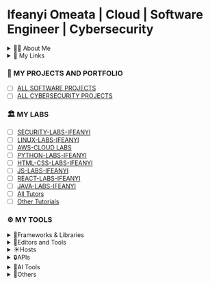 # Ifeanyi Omeata | Cloud | Software Engineer | Cybersecurity

<details>
  <summary>🧑‍💻 About Me</summary>

🔆Hi, I'm Ifeanyi, a dynamic and solutions-driven Software Engineer, AI Cloud Engineer and Cybersecurity Analyst and Enthusiast. I'm passionate about building and deploying applications in the Cloud, securing cloud environments, protecting networks, applications and systems, and ensuring compliance with industry standards.

📌Cloud Software Engineering

- [ ] ⚡Designed and built scalable web applications using Javascript, React, Typescript, Node, Next.js, Python, Django, Flask, AWS and REST APIs, ensuring high performance and security.
- [ ] ⚡Built dynamic, user-centric interfaces with Figma, React and React Native, improving user experience across platforms.
- [ ] ⚡Developed and maintained secure APIs with Django Rest Framework (DRF), Node.js, and Next.js.

📌Cybersecurity & SOC Experience

- [ ] ⚡Conducted threat detection and incident response using Splunk and network monitoring tools.
- [ ] ⚡Performed penetration testing with Nmap, Nessus, and Metasploit to assess system vulnerabilities.
- [ ] ⚡Ensured compliance with NIST, MITRE ATT&CK, ISO 27001, and PCI-DSS frameworks.
- [ ] ⚡Investigated digital evidence using forensic tools to identify security breaches.
- [ ] ⚡Applied GRC principles to align security policies with organizational goals and maintain compliance.

🛠️ Skills & Tools

- [ ] ✅Software Development: Javascript, React, Typescript, Node, Next.js, Python, Django, Flask, AWS, Azure.
- [ ] ✅Cybersecurity: Threat Detection, Incident Response, Penetration Testing, SIEM (Splunk), Network Security
- [ ] ✅GRC & Compliance: NIST, MITRE ATT&CK, ISO 27001, PCI-DSS, PIPEDA, PHIPA, HIPAA
- [ ] ✅Business Analysis: BRD, UAT, JAD Sessions, Process Modeling, Gap Analysis
- [ ] ✅Customer Support: Zendesk, CRM Platforms, Ticketing Systems

</details>

<details>
  <summary>🚀 My Links</summary>

- [ ] [https://ifeanyiomeata.com/](https://ifeanyiomeata.com/)
- [ ] [https://www.linkedin.com/in/omeatai/](https://www.linkedin.com/in/omeatai/)

</details>

### 💼 MY PROJECTS AND PORTFOLIO

- [ ] [ALL SOFTWARE PROJECTS](https://github.com/omeatai/SOFTWARE-PROJECTS)
- [ ] [ALL CYBERSECURITY PROJECTS](https://docs.google.com/document/d/1U1xe2pl0LvR-GBGsy2m3pMkDmZ624lxpGtCyh8jFkmA/edit?usp=sharing)

### 🏛️ MY LABS

- [ ] [SECURITY-LABS-IFEANYI](https://github.com/omeatai/SECURITY-LABS-IFEANYI)
- [ ] [LINUX-LABS-IFEANYI](https://github.com/omeatai/LINUX-LABS-IFEANYI)
- [ ] [AWS-CLOUD LABS](https://github.com/omeatai/AWS-LABS-IFEANYI)
- [ ] [PYTHON-LABS-IFEANYI](https://github.com/omeatai/PYTHON-LABS-IFEANYI/blob/main/README.md)
- [ ] [HTML-CSS-LABS-IFEANYI](https://github.com/omeatai/HTML-CSS-LABS-IFEANYI/blob/main/README.md)
- [ ] [JS-LABS-IFEANYI](https://github.com/omeatai/JS-LABS-IFEANYI/blob/main/README.md)
- [ ] [REACT-LABS-IFEANYI](https://github.com/omeatai/REACT-LABS-IFEANYI/blob/main/README.md)
- [ ] [JAVA-LABS-IFEANYI](https://github.com/omeatai/JAVA-LABS-IFEANYI/blob/main/README.md)
- [ ] [All Tutors](https://github.com/omeatai/Personal/blob/main/Tutorials/tutors.md)
- [ ] [Other Tutorials](https://github.com/omeatai/Personal/blob/main/Tutorials/others.md)

### ⚙️ MY TOOLS

<details>
  <summary>🏀Frameworks & Libraries</summary>

- [ ] [REACT](https://react.dev/learn)
- [ ] [NEXTJS](https://nextjs.org/docs)
- [ ] [EXPRESS](https://expressjs.com/en/starter/installing.html)
- [ ] [DJANGO](https://www.djangoproject.com/)
- [ ] [DJANGO REST FRAMEWORK](https://www.django-rest-framework.org/)
- [ ] [DJANGO REST FRAMEWORK API](https://www.django-rest-framework.org/api-guide/)
- [ ] [DJANGO REST FRAMEWORK AUTH](https://www.django-rest-framework.org/api-guide/authentication/)
- [ ] [DJANGO REST FRAMEWORK PERMISSIONS](https://www.django-rest-framework.org/api-guide/permissions/)
- [ ] [DJANGO REST FRAMEWORK VIEWS](https://www.django-rest-framework.org/api-guide/viewsets/)
- [ ] [DJANGO CLASSES](https://ccbv.co.uk/)
- [ ] [LANGCHAIN](https://js.langchain.com/docs/integrations/vectorstores/)
- [ ] [LANGCHAIN-SUPABASE](https://js.langchain.com/docs/integrations/vectorstores/supabase)
- [ ] [W3SCHOOLS](https://www.w3schools.com/)
- [ ] [REACT BOOTSTRAP](https://react-bootstrap.github.io/getting-started/introduction/)
- [ ] [REACT STRAP](https://reactstrap.github.io/)
- [ ] [ANT DESIGN](https://ant.design/docs/react/introduce)
- [ ] [SHADCN](https://ui.shadcn.com/docs/installation)
- [ ] [MATERIAL UI](https://mui.com/material-ui/getting-started/installation/)
- [ ] [TAILWINDCSS](https://tailwindcss.com/docs/installation)
- [ ] [HEADLESS UI](https://headlessui.com/)
- [ ] [SEMANTIC UI](https://react.semantic-ui.com/usage)
- [ ] [SANITY.IO](https://www.sanity.io/docs/getting-started-with-sanity)
- [ ] [SANITY STUDIO](https://www.sanity.io/manage)
- [ ] [STRAPI](https://docs.strapi.io/dev-docs/intro)
- [ ] [STORYBOOK](https://storybook.js.org/docs/react/get-started/install/)
- [ ] [LODASH](https://lodash.com/docs/)
- [ ] [LOREM IPSUM](https://www.lipsum.com/)
- [ ] [VITE](https://vitejs.dev/)
- [ ] [PYTHON MODULE INDEX](https://docs.python.org/3/py-modindex.html)

</details>

<details>
  <summary>🔑Editors and Tools</summary>

- [ ] [REPLIT](https://replit.com/)
- [ ] [GLITCH](https://glitch.com/)
- [ ] [CODEPEN](https://codepen.io/)
- [ ] [CODESANDBOX](https://codesandbox.io/)
- [ ] [STACKBLITZ](https://stackblitz.com/)
- [ ] [PLAYCODE](https://playcode.io/)
- [ ] [STACKOVERFLOW](https://stackoverflow.com/)
- [ ] [DEV](https://dev.to/)
- [ ] [CONVERTCASE](https://convertcase.net/)
- [ ] [CANVA](https://www.canva.com/)
- [ ] [IPICCY](https://ipiccy.com/)
- [ ] [JSON VIEWER](https://codebeautify.org/jsonviewer)
- [ ] [JSON FORMATTER](https://jsonformatter.org/)
- [ ] [JSON EDITOR](https://jsoneditoronline.org/)
- [ ] [NotebookLM](https://notebooklm.google.com/)
- [ ] [Welcome to Compass](https://web.compass.lighthouselabs.ca/p/cyber/days/w04d3)
- [ ] [Huntr - Job Application Tracker & CRM](https://huntr.co/track/boards/670809c695f377004acaffe3/board)
- [ ] [SpiceWorks](https://on.spiceworks.com/tickets/open/1?sort=updated_at-desc)
- [ ] [ServiceNow - Now Learning](https://nowlearning.servicenow.com/lxp/en/pages/servicenow)
- [ ] [Haveibeenpwned: Check if your email has been compromised in a data breach](https://haveibeenpwned.com/)
- [ ] [Virus-Total Search](https://www.virustotal.com/gui/home/search)
- [ ] [VirusShare.com](https://virusshare.com/hashes)
- [ ] [Text to Visuals-Napkin AI](https://www.napkin.ai/)
- [ ] [PyPI · The Python Package Index](https://pypi.org/)

</details>

<details>
  <summary>☀️Hosts</summary>

- [ ] [VERCEL](https://vercel.com/dashboard)
- [ ] [NETLIFY](https://app.netlify.com/teams/omeatai/overview)
- [ ] [CPANEL](https://cpanel-p3.web-hosting.com/cpsess5287646472/frontend/jupiter/index.html?login=1&post_login=79973471504338)
- [ ] [NAMECHEAP](https://ap.www.namecheap.com/)
- [ ] [MONGODB ATLAS](https://cloud.mongodb.com/)
- [ ] [SUPABASE](https://supabase.com/dashboard/projects)
- [ ] [FIREBASE](https://firebase.google.com/)
- [ ] [IMGBB](https://anyi-o.imgbb.com/)

</details>

<details>
  <summary>🔒APIs</summary>

- [ ] [PUBLIC APIS 1](https://github.com/public-apis/public-apis#index)
- [ ] [PUBLIC APIS 2](https://github.com/n0shake/Public-APIs#sport)
- [ ] [THE DEV-FRIENDLY FOOTBALL API](https://www.football-data.org/)
- [ ] [RANDOM USER GENERATOR](https://randomuser.me/)[WWW](https://randomuser.me/api/)
- [ ] [RANDOM USERS](https://xsgames.co/randomusers/)
- [ ] [JSON PLACEHOLDER](https://jsonplaceholder.typicode.com/)
- [ ] [OPEN WEATHER MAP](https://openweathermap.org/api)
- [ ] [COIN MARKET CAP](https://coinmarketcap.com/api/)
- [ ] [NEWS API](https://newsapi.org/docs/get-started)
- [ ] [REST COUNTRIES](https://restcountries.com/)
- [ ] [COUNTRY FLAGS](https://restcountries.com/#flags)
- [ ] [COUNTRY CODES](https://restcountries.com/#country-codes)
- [ ] [COUNTRY CURRENCY](https://restcountries.com/#currency)
- [ ] [COUNTRY LANGUAGES](https://restcountries.com/#languages)
- [ ] [COUNTRY TIME ZONES](https://restcountries.com/#timezones)
- [ ] [COUNTRY POPULATION](https://restcountries.com/#population)

</details>

<details>
  <summary>🔲AI Tools</summary>

- [ ] [CHATGPT](https://chat.openai.com/)
- [ ] [PERPLEXITY AI](https://www.perplexity.ai/)
- [ ] [CLAUDE](https://claude.ai/)
- [ ] [POE](https://poe.com/)
- [ ] [ELEVENLABS](https://elevenlabs.io/speech-synthesis)
- [ ] [RUNWAYML](https://app.runwayml.com/)
- [ ] [DECOHERENCE.CO](https://app.decoherence.co/stablevideo)
- [ ] [GETIMG.AI](https://getimg.ai/)
- [ ] [SUNO AI](https://app.suno.ai/)

</details>

<details>
  <summary>🥪Others</summary>

- [ ] [x-react-ecommerce](https://github.com/omeatai/Personal/tree/main/Others/x-react-ecommerce)
- [ ] [video-streamer-pro](https://github.com/omeatai/Personal/tree/main/Others/video-streamer-pro)
- [ ] [django-api-recipe-app](https://github.com/omeatai/Personal/tree/main/Others/django-api-recipe-app)
- [ ] [azure-commands](https://github.com/omeatai/Personal/tree/main/Others/azure-commands)
- [ ] [avgee](https://github.com/omeatai/Personal/tree/main/Others/avgee)

</details>

